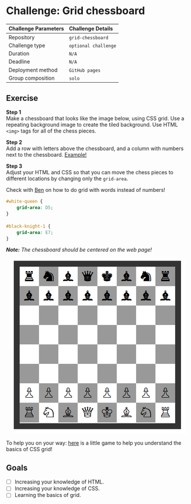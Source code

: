 # Challenge: Grid chessboard

|Challenge Parameters  |Challenge Details              |
|:---------------------|:------------------------------|
|Repository            |`grid-chessboard`              |
|Challenge type        |`optional challenge`           |
|Duration              |`N/A`                          |
|Deadline              |`N/A`                          |
|Deployment method     |`GitHub pages`                 |
|Group composition     |`solo`                         |


## Exercise


**Step 1**  
Make a chessboard that looks like the image below, using CSS grid. Use a repeating background image to create the tiled background. Use HTML `<img>` tags for all of the chess pieces.

**Step 2**  
Add a row with letters above the chessboard, and a column with numbers next to the chessboard. [Example!](https://www.google.com/search?biw=1853&bih=981&tbm=isch&sa=1&ei=82T3XN3eIbyJk74P7cm18Ag&q=css+chessboard&oq=css+chessboard&gs_l=img.3..0i24.57034.59987..60139...0.0..0.99.1211.14......0....1..gws-wiz-img.......0i67j0j0i10i67.-laSjukBxIs#imgrc=gZS7G2YjMyNujM:)

**Step 3**  
Adjust your HTML and CSS so that you can move the chess pieces to different locations by changing only the `grid-area`.

Check with [Ben](https://www.linkedin.com/in/ben-duw%C3%A9-69776bb2/) on how to do grid with words instead of numbers!

```CSS
#white-queen {
    grid-area: D5;
}

#black-knight-1 {
    grid-area: E7;
}
```

***Note:** The chessboard should be centered on the web page!*

<p align="center">
    <img src="image/chessboard.png" alt="Chessboard example!">
</p>

To help you on your way: [here](https://cssgridgarden.com/) is a little game to help you understand the basics of CSS grid!


## Goals

- [ ] Increasing your knowledge of HTML.
- [ ] Increasing your knowledge of CSS.
- [ ] Learning the basics of grid.